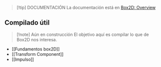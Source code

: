 >[!tip] DOCUMENTACIÓN
>La documentación está en [Box2D: Overview](https://box2d.org/documentation/index.html)



## Compilado útil

>[!note] Aún en construcción
>El objetivo aquí es compilar lo que de Box2D nos interesa.

- [[Fundamentos box2D]]
- [[Transform Component]]
- [[Impulso]]